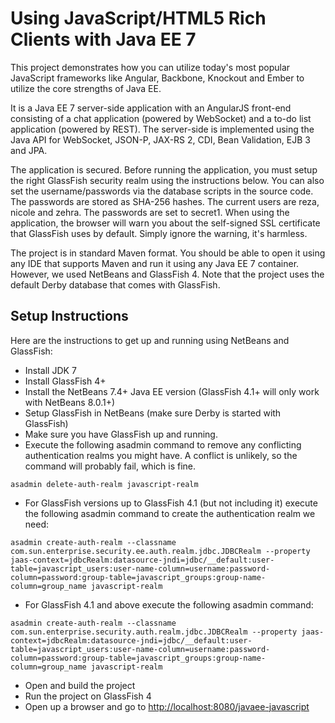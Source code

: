 Using JavaScript/HTML5 Rich Clients with Java EE 7
==================================================
This project demonstrates how you can utilize today's most popular JavaScript frameworks like Angular, 
Backbone, Knockout and Ember to utilize the core strengths of Java EE.

It is a Java EE 7 server-side application with an AngularJS front-end consisting of a chat application (powered by 
WebSocket) and a to-do list application (powered by REST). The server-side is implemented using 
the Java API for WebSocket, JSON-P, JAX-RS 2, CDI, Bean Validation, EJB 3 and JPA.

The application is secured. Before running the application, you must setup the right GlassFish security 
realm using the instructions below. You can also set the username/passwords 
via the database scripts in the source code. The passwords are stored as SHA-256
hashes. The current users are reza, nicole and zehra. The passwords are set to secret1. When using the 
application, the browser will warn you about the self-signed SSL certificate that GlassFish uses by default. 
Simply ignore the warning, it's harmless.

The project is in standard Maven format. You should be able to open it using any IDE that supports Maven and 
run it using any Java EE 7 container. However, we used NetBeans and GlassFish 4. Note that the project uses 
the default Derby database that comes with GlassFish. 

Setup Instructions
------------------
Here are the instructions to get up and running using NetBeans and GlassFish:

* Install JDK 7
* Install GlassFish 4+
* Install the NetBeans 7.4+ Java EE version (GlassFish 4.1+ will only work with NetBeans 8.0.1+)
* Setup GlassFish in NetBeans (make sure Derby is started with GlassFish)
* Make sure you have GlassFish up and running.
* Execute the following asadmin command to remove any conflicting authentication 
  realms you might have. A conflict is unlikely, so the command will probably
  fail, which is fine. 
```
asadmin delete-auth-realm javascript-realm
```
* For GlassFish versions up to GlassFish 4.1 (but not including it) execute the
  following asadmin command to create the authentication realm we need:
```
asadmin create-auth-realm --classname com.sun.enterprise.security.ee.auth.realm.jdbc.JDBCRealm --property jaas-context=jdbcRealm:datasource-jndi=jdbc/__default:user-table=javascript_users:user-name-column=username:password-column=password:group-table=javascript_groups:group-name-column=group_name javascript-realm
```
* For GlassFish 4.1 and above execute the following asadmin command:
```
asadmin create-auth-realm --classname com.sun.enterprise.security.auth.realm.jdbc.JDBCRealm --property jaas-context=jdbcRealm:datasource-jndi=jdbc/__default:user-table=javascript_users:user-name-column=username:password-column=password:group-table=javascript_groups:group-name-column=group_name javascript-realm
```
* Open and build the project
* Run the project on GlassFish 4
* Open up a browser and go to [http://localhost:8080/javaee-javascript](http://localhost:8080/javaee-javascript)